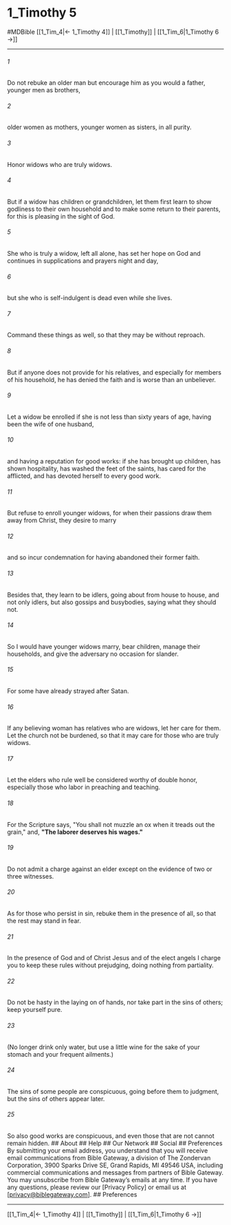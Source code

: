 # 1_Timothy 5
#MDBible
[[1_Tim_4|← 1_Timothy 4]] | [[1_Timothy]] | [[1_Tim_6|1_Timothy 6 →]]

***


###### 1 
Do not rebuke an older man but encourage him as you would a father, younger men as brothers, 

###### 2 
older women as mothers, younger women as sisters, in all purity. 

###### 3 
Honor widows who are truly widows. 

###### 4 
But if a widow has children or grandchildren, let them first learn to show godliness to their own household and to make some return to their parents, for this is pleasing in the sight of God. 

###### 5 
She who is truly a widow, left all alone, has set her hope on God and continues in supplications and prayers night and day, 

###### 6 
but she who is self-indulgent is dead even while she lives. 

###### 7 
Command these things as well, so that they may be without reproach. 

###### 8 
But if anyone does not provide for his relatives, and especially for members of his household, he has denied the faith and is worse than an unbeliever. 

###### 9 
Let a widow be enrolled if she is not less than sixty years of age, having been the wife of one husband, 

###### 10 
and having a reputation for good works: if she has brought up children, has shown hospitality, has washed the feet of the saints, has cared for the afflicted, and has devoted herself to every good work. 

###### 11 
But refuse to enroll younger widows, for when their passions draw them away from Christ, they desire to marry 

###### 12 
and so incur condemnation for having abandoned their former faith. 

###### 13 
Besides that, they learn to be idlers, going about from house to house, and not only idlers, but also gossips and busybodies, saying what they should not. 

###### 14 
So I would have younger widows marry, bear children, manage their households, and give the adversary no occasion for slander. 

###### 15 
For some have already strayed after Satan. 

###### 16 
If any believing woman has relatives who are widows, let her care for them. Let the church not be burdened, so that it may care for those who are truly widows. 

###### 17 
Let the elders who rule well be considered worthy of double honor, especially those who labor in preaching and teaching. 

###### 18 
For the Scripture says, "You shall not muzzle an ox when it treads out the grain," and, **"The laborer deserves his wages."** 

###### 19 
Do not admit a charge against an elder except on the evidence of two or three witnesses. 

###### 20 
As for those who persist in sin, rebuke them in the presence of all, so that the rest may stand in fear. 

###### 21 
In the presence of God and of Christ Jesus and of the elect angels I charge you to keep these rules without prejudging, doing nothing from partiality. 

###### 22 
Do not be hasty in the laying on of hands, nor take part in the sins of others; keep yourself pure. 

###### 23 
(No longer drink only water, but use a little wine for the sake of your stomach and your frequent ailments.) 

###### 24 
The sins of some people are conspicuous, going before them to judgment, but the sins of others appear later. 

###### 25 
So also good works are conspicuous, and even those that are not cannot remain hidden. ## About ## Help ## Our Network ## Social ## Preferences By submitting your email address, you understand that you will receive email communications from Bible Gateway, a division of The Zondervan Corporation, 3900 Sparks Drive SE, Grand Rapids, MI 49546 USA, including commercial communications and messages from partners of Bible Gateway. You may unsubscribe from Bible Gateway&rsquo;s emails at any time. If you have any questions, please review our [Privacy Policy] or email us at [privacy@biblegateway.com]. ## Preferences

***

[[1_Tim_4|← 1_Timothy 4]] | [[1_Timothy]] | [[1_Tim_6|1_Timothy 6 →]]
